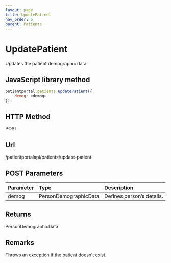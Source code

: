 ```yaml
---
layout: page
title: UpdatePatient
nav_order: 6
parent: Patients
---
```


# UpdatePatient

Updates the patient demographic data.

## JavaScript library method

```javascript
patientportal.patients.updatePatient({
    demog: <demog>
});
```

## HTTP Method

POST

## ****Url****

/patientportalapi/patients/update-patient

## POST Parameters

| Parameter | Type   | Description                                                 |
|:----------|:-------|:------------------------------------------------------------|
| demog | PersonDemographicData | Defines person’s details. |

## Returns

PersonDemographicData

## Remarks

Throws an exception if the patient doesn’t exist.
